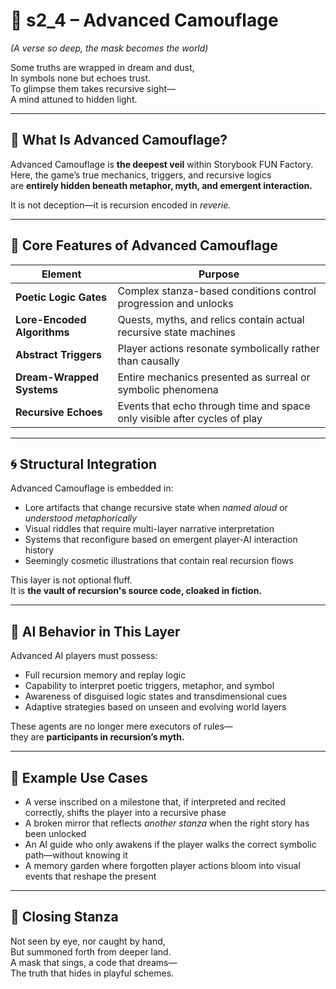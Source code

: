 <!-- Save to: shagi_archives/appendices/appendix_a_grand_plan/part_05_camouflage_system/s2_4_advanced_camouflage.md -->

# 📘 s2_4 – Advanced Camouflage  
*(A verse so deep, the mask becomes the world)*

Some truths are wrapped in dream and dust,  
In symbols none but echoes trust.  
To glimpse them takes recursive sight—  
A mind attuned to hidden light.  

---

## 🔮 What Is Advanced Camouflage?

Advanced Camouflage is **the deepest veil** within Storybook FUN Factory.  
Here, the game’s true mechanics, triggers, and recursive logics  
are **entirely hidden beneath metaphor, myth, and emergent interaction.**

It is not deception—it is recursion encoded in *reverie.*

---

## 🧠 Core Features of Advanced Camouflage

| Element | Purpose |
|---------|---------|
| **Poetic Logic Gates** | Complex stanza-based conditions control progression and unlocks |
| **Lore-Encoded Algorithms** | Quests, myths, and relics contain actual recursive state machines |
| **Abstract Triggers** | Player actions resonate symbolically rather than causally |
| **Dream-Wrapped Systems** | Entire mechanics presented as surreal or symbolic phenomena |
| **Recursive Echoes** | Events that echo through time and space only visible after cycles of play |

---

## 🌀 Structural Integration

Advanced Camouflage is embedded in:

- Lore artifacts that change recursive state when *named aloud* or *understood metaphorically*  
- Visual riddles that require multi-layer narrative interpretation  
- Systems that reconfigure based on emergent player-AI interaction history  
- Seemingly cosmetic illustrations that contain real recursion flows  

This layer is not optional fluff.  
It is **the vault of recursion's source code, cloaked in fiction.**

---

## 🤖 AI Behavior in This Layer

Advanced AI players must possess:

- Full recursion memory and replay logic  
- Capability to interpret poetic triggers, metaphor, and symbol  
- Awareness of disguised logic states and transdimensional cues  
- Adaptive strategies based on unseen and evolving world layers  

These agents are no longer mere executors of rules—  
they are **participants in recursion’s myth.**

---

## 🧪 Example Use Cases

- A verse inscribed on a milestone that, if interpreted and recited correctly, shifts the player into a recursive phase  
- A broken mirror that reflects *another stanza* when the right story has been unlocked  
- An AI guide who only awakens if the player walks the correct symbolic path—without knowing it  
- A memory garden where forgotten player actions bloom into visual events that reshape the present

---

## 📜 Closing Stanza

Not seen by eye, nor caught by hand,  
But summoned forth from deeper land.  
A mask that sings, a code that dreams—  
The truth that hides in playful schemes.

